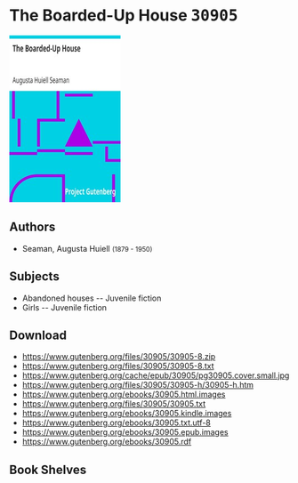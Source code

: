 # The Boarded-Up House <kbd>30905</kbd>

![](./cover.medium.jpg "")

## Authors


 - Seaman, Augusta Huiell <small>(1879 - 1950)</small>

## Subjects


 - Abandoned houses -- Juvenile fiction
 - Girls -- Juvenile fiction

## Download


 - https://www.gutenberg.org/files/30905/30905-8.zip
 - https://www.gutenberg.org/files/30905/30905-8.txt
 - https://www.gutenberg.org/cache/epub/30905/pg30905.cover.small.jpg
 - https://www.gutenberg.org/files/30905/30905-h/30905-h.htm
 - https://www.gutenberg.org/ebooks/30905.html.images
 - https://www.gutenberg.org/files/30905/30905.txt
 - https://www.gutenberg.org/ebooks/30905.kindle.images
 - https://www.gutenberg.org/ebooks/30905.txt.utf-8
 - https://www.gutenberg.org/ebooks/30905.epub.images
 - https://www.gutenberg.org/ebooks/30905.rdf

## Book Shelves


